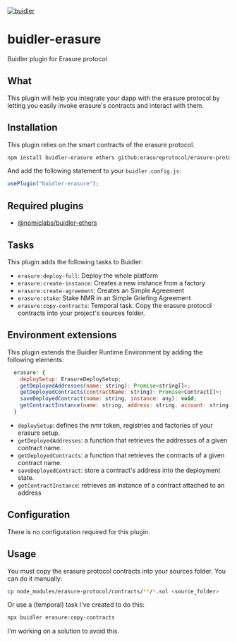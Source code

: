 [![buidler](https://buidler.dev/buidler-plugin-badge.svg?1)](https://buidler.dev)
# buidler-erasure

Buidler plugin for Erasure protocol

## What

This plugin will help you integrate your dapp with the erasure protocol by letting you easily invoke erasure's contracts and interact with them.

## Installation

This plugin relies on the smart contracts of the erasure protocol.

```bash
npm install buidler-erasure ethers github:erasureprotocol/erasure-protocol#master
```
And add the following statement to your `buidler.config.js`:

```js
usePlugin("buidler-erasure");
```

## Required plugins

- [@nomiclabs/buidler-ethers](https://github.com/nomiclabs/buidler/tree/master/packages/buidler-ethers)

## Tasks


This plugin adds the following tasks to Buidler:

- `erasure:deploy-full`: Deploy the whole platform
- `erasure:create-instance`: Creates a new instance from a factory
- `erasure:create-agreement`:	Creates an Simple Agreement
- `erasure:stake`: Stake NMR in an Simple Griefing Agreement
- `erasure:copy-contracts`: Temporal task. Copy the erasure protocol contracts into your project's sources folder.


## Environment extensions

This plugin extends the Buidler Runtime Environment by adding the following elements:

```js
  erasure: {
    deploySetup: ErasureDeploySetup;
    getDeployedAddresses(name: string): Promise<string[]>;
    getDeployedContracts(contractName: string): Promise<Contract[]>;
    saveDeployedContract(name: string, instance: any): void;
    getContractInstance(name: string, address: string, account: string | Signer): Contract;
  }
```

- `deploySetup`: defines the nmr token, registries and factories of your erasure setup.
- `getDeployedAddresses`: a function that retrieves the addresses of a given contract name.
- `getDeployedContracts`: a function that retrieves the contracts of a given contract name.
- `saveDeployedContract`: store a contract's address into the deployment state.
- `getContractInstance`: retrieves an instance of a contract attached to an address


## Configuration

There is no configuration required for this plugin.


## Usage

You must copy the erasure protocol contracts into your sources folder. You can do it manually:
```bash
cp node_modules/erasure-protocol/contracts/**/*.sol <source_folder>
```
Or use a (temporal) task I've created to do this:
```bash
npx buidler erasure:copy-contracts
```
I'm working on a solution to avoid this.
